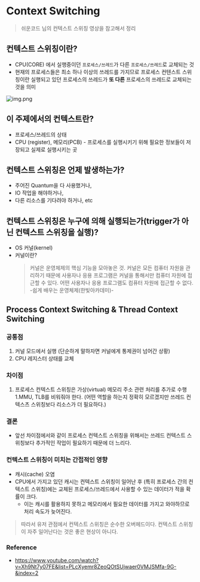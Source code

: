 # Context Switching

> 쉬운코드 님의 컨텍스트 스위칭 영상을 참고해서 정리

## 컨텍스트 스위칭이란?
- CPU(CORE) 에서 실행중이던 `프로세스/쓰레드`가 다른 `프로세스/쓰레드`로 교체되는 것
- 현재의 프로세스들은 최소 하나 이상의 쓰레드를 가지므로 프로세스 컨텐스트 스위칭이란 실행되고 있던 프로세스의 쓰레드가 **또 다른** 프로세스의 쓰레드로 교체되는 것을 의미

![img.png](img.png)

## 이 주제에서의 컨텍스트란?
- 프로세스/쓰레드의 상태
- CPU (register), 메모리(PCB) - 프로세스를 실행시키기 위해 필요한 정보들이 저장되고 실제로 실행시키는 곳

## 컨텍스트 스위칭은 언제 발생하는가?
- 주어진 Quantum을 다 사용했거나, 
- IO 작업을 해야하거나,
- 다른 리소스를 기다려야 하거나, etc

## 컨텍스트 스위칭은 누구에 의해 실행되는가(trigger가 아닌 컨텍스트 스위칭을 실행)?
- OS 커널(kernel)
- 커널이란? 
  > 커널은 운영체제의 핵심 기능을 모아놓은 것. 커널은 모든 컴퓨터 자원을 관리하기 때문에
  > 사용자나 응용 프로그램은 커널을 통해서만 컴퓨터 자원에 접근할 수 있다. 어떤 사용자나 응용 프로그램도 컴퓨터 자원에 접근할 수 없다.
  >  -쉽게 배우는 운영체제(한빛아카데미)-

## Process Context Switching & Thread Context Switching

### 공통점
1. 커널 모드에서 실행 (단순하게 말하자면 커널에게 통제권이 넘어간 상황)
2. CPU 레지스터 상태를 교체

### 차이점
1. 프로세스 컨텍스트 스위칭은 가상(virtual) 메모리 주소 관련 처리를 추가로 수행
   1.MMU, TLB를 비워줘야 한다. (어떤 역할을 하는지 정확히 모르겠지만 쓰레드 컨텍스츠 스위칭보다 리소스가 더 필요하다.)

### 결론
- 앞선 차이점에서와 같이 프로세스 컨텍스트 스위칭을 위해서는 쓰레드 컨텍스트 스위칭보다 추가적인 작업이 필요하기 때문에 더 느리다.

### 컨텍스트 스위칭이 미치는 간접적인 영향
- 캐시(cache) 오염
- CPU에서 가지고 있던 캐시는 컨텍스트 스위칭이 일어난 후 (특히 프로세스 간의 컨텍스트 스위칭)에는 교체된 프로세스/쓰레드에서 사용할 수 있는 데이터가 적을 확률이 크다.
  - 이는 캐시를 활용하지 못하고 메모리에서 필요한 데이터를 가지고 와야하므로 처리 속도가 늦어진다.

> 따라서 유저 관점에서 컨텍스트 스위칭은 순수한 오버헤드이다. 컨텍스트 스위칭이 자주 일어난다는 것은 좋은 현상이 아니다.


### Reference
- https://www.youtube.com/watch?v=Xh9Nt7y07FE&list=PLcXyemr8ZeoQOtSUjwaer0VMJSMfa-9G-&index=2